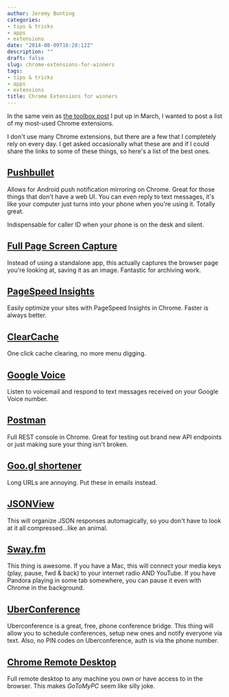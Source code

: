 ```yaml
---
author: Jeremy Bunting
categories:
- tips & tricks
- apps
- extensions
date: "2014-08-09T16:28:12Z"
description: ""
draft: false
slug: chrome-extensions-for-winners
tags:
- tips & tricks
- apps
- extensions
title: Chrome Extensions for winners
---
```


In the same vein as [the toolbox post](http://qbunt.com/the-toolbox/) I put up in March, I wanted to post a list of my most-used Chrome extensions.

I don't use many Chrome extensions, but there are a few that I completely rely on every day. I get asked occasionally what these are and if I could share the links to some of these things, so here's a list of the best ones.

## [Pushbullet](https://chrome.google.com/webstore/detail/pushbullet/chlffgpmiacpedhhbkiomidkjlcfhogd?hl=en)
Allows for Android push notification mirroring on Chrome. Great for those things that don't have a web UI. You can even reply to text messages, it's like your computer just turns into your phone when you're using it. Totally great. 

Indispensable for caller ID when your phone is on the desk and silent.

## [Full Page Screen Capture](https://chrome.google.com/webstore/detail/full-page-screen-capture/fdpohaocaechififmbbbbbknoalclacl)
Instead of using a standalone app, this actually captures the browser page you're looking at, saving it as an image. Fantastic for archiving work.

## [PageSpeed Insights](https://chrome.google.com/webstore/detail/pagespeed-insights-by-goo/gplegfbjlmmehdoakndmohflojccocli?hl=en)
Easily optimize your sites with PageSpeed Insights in Chrome. Faster is always better.

## [ClearCache](https://chrome.google.com/webstore/detail/clear-cache/cppjkneekbjaeellbfkmgnhonkkjfpdn?hl=en)
One click cache clearing, no more menu digging.

## [Google Voice](https://chrome.google.com/webstore/detail/google-voice-by-google/kcnhkahnjcbndmmehfkdnkjomaanaooo?hl=en)
Listen to voicemail and respond to text messages received on your Google Voice number.

## [Postman](https://chrome.google.com/webstore/detail/postman-rest-client/fdmmgilgnpjigdojojpjoooidkmcomcm?hl=en)
Full REST console in Chrome. Great for testing out brand new API endpoints or just making sure your thing isn't broken.


## [Goo.gl shortener](https://chrome.google.com/webstore/detail/googl-url-shortener/iblijlcdoidgdpfknkckljiocdbnlagk?hl=en)
Long URLs are annoying. Put these in emails instead.

## [JSONView](https://chrome.google.com/webstore/detail/jsonview/chklaanhfefbnpoihckbnefhakgolnmc?hl=en)
This will organize JSON responses automagically, so you don't have to look at it all compressed...like an animal.

## [Sway.fm](https://chrome.google.com/webstore/detail/swayfm-unified-music-medi/icckhjgjjompfgoiidainoapgjepncej)
This thing is awesome. If you have a Mac, this will connect your media keys (play, pause, fwd & back) to your internet radio AND YouTube. If you have Pandora playing in some tab somewhere, you can pause it even with Chrome in the background. 

## [UberConference](https://chrome.google.com/webstore/detail/uberconference-extension/npakjcgebghlhfgcmcoehmehicdhcjbb?hl=en)
Uberconference is a great, free, phone conference bridge. This thing will allow you to schedule conferences, setup new ones and notify everyone via text. Also, no PIN codes on Uberconference, auth is via the phone number.

## [Chrome Remote Desktop](https://chrome.google.com/webstore/detail/chrome-remote-desktop/gbchcmhmhahfdphkhkmpfmihenigjmpp)
Full remote desktop to any machine you own or have access to in the browser. This makes *GoToMyPC* seem like silly joke.

